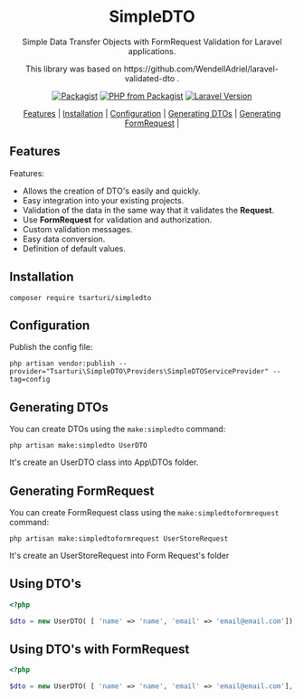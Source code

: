 <div align="center">
    <p>
        <h1>SimpleDTO</h1>
        Simple Data Transfer Objects with FormRequest Validation for Laravel applications.
    </p>
    <p>This library was based on https://github.com/WendellAdriel/laravel-validated-dto .</p>
</div>

<p align="center">
<a href="https://packagist.org/packages/tsarturi/simpledto"><img src="https://img.shields.io/packagist/v/tsarturi/simpledto.svg?style=flat-square" alt="Packagist"></a>
<a href="https://packagist.org/packages/tsarturi/simpledto"><img src="https://img.shields.io/packagist/php-v/tsarturi/simpledto.svg?style=flat-square" alt="PHP from Packagist"></a>
<a href="https://packagist.org/packages/tsarturi/simpledto"><img src="https://img.shields.io/badge/Laravel-9.x,%2010.x-brightgreen.svg?style=flat-square" alt="Laravel Version"></a>
</p>

<p align="center">
    <a href="#features">Features</a> |
    <a href="#installation">Installation</a> |
    <a href="#configuration">Configuration</a> |
    <a href="#generating-dtos">Generating DTOs</a> |
    <a href="#generating-formrequest">Generating FormRequest</a> |
</p>


## Features

Features:

- Allows the creation of DTO's easily and quickly.
- Easy integration into your existing projects.
- Validation of the data in the same way that it validates the **Request**.
- Use **FormRequest** for validation and authorization.
- Custom validation messages.
- Easy data conversion.
- Definition of default values.

## Installation

```
composer require tsarturi/simpledto
```

## Configuration

Publish the config file:

```
php artisan vendor:publish --provider="Tsarturi\SimpleDTO\Providers\SimpleDTOServiceProvider" --tag=config
```

## Generating DTOs

You can create DTOs using the `make:simpledto` command:

```
php artisan make:simpledto UserDTO
```

It's create an UserDTO class into App\DTOs folder.

## Generating FormRequest

You can create FormRequest class using the `make:simpledtoformrequest` command:

```
php artisan make:simpledtoformrequest UserStoreRequest
```

It's create an UserStoreRequest into Form Request's folder

## Using DTO's

```php
<?php

$dto = new UserDTO( [ 'name' => 'name', 'email' => 'email@email.com']);

```

## Using DTO's with FormRequest

```php
<?php

$dto = new UserDTO( [ 'name' => 'name', 'email' => 'email@email.com'], UserStoreRequest::class);

```
